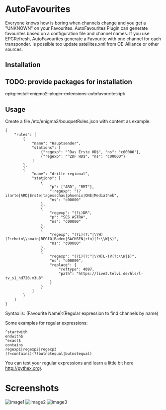 # AutoFavourites
Everyone knows how is boring when channels change and you get a "UNKNOWN" on your Favourites.
AutoFavourites Plugin can generate favourites based on a configuration file and channel names.
If you use EPGRefresh, AutoFavourites generate a Favourite with one channel for each transponder.
Is possible too update satellites.xml from OE-Alliance or other sources.

## Installation
## TODO: provide packages for installation
~~opkg install enigma2-plugin-extensions-autofavourites.ipk~~

## Usage
Create a file /etc/enigma2/bouquetRules.json with content as example:
```
{
    "rules": [
        {
            "name": "Hauptsender",
            "stations": [
                {"regexp": "^Das Erste HD$", "ns": "c00000"},
                {"regexp": "^ZDF HD$", "ns": "c00000"}
            ]
        },
        {
            "name": "dritte-regional",
            "stations": [
                {
                    "p": ["ARD", "BMT"],
                    "!regexp": "(?i)arte|ARD|Erste|tagesschau|phoenix|ONE|Mediathek",
                    "ns": "c00000"
                },
                {
                    "regexp": "(?i)DR",
                    "p": "SES ASTRA",
                    "ns": "c00000"
                },
                {
                    "regexp": "(?i)(?:^|\\W)(?:rhein\\smain|REGIO|Baden|SACHSEN|rfo)(?:\\W|$)",
                    "ns": "c00000"
                },
                {
                    "regexp": "(?i)(?:^|\\W)L-TV(?:\\W|$)",
                    "ns": "c00000",
                    "replace": {
                        "reftype": 4097,
                        "path": "https://live2.telvi.de/hls/l-tv_s1_hd720.m3u8"
                    }
                }
            ]
        }
    ]
}
```

Syntax is:
(Favourite Name):(Regular expression to find channels by name)

Some examples for regular expressions:
```
^startwith
endwith$
^exact$
contains
regexp1|regexp2|regexp3
(?=contains)(?!butnotequal|butnotequal)
```

You can test your regular expressions and learn a little bit here http://pythex.org/.

# Screenshots
![image1](https://raw.githubusercontent.com/lazaronixon/autofavourites/master/screenshots/image1.jpg)
![image2](https://raw.githubusercontent.com/lazaronixon/autofavourites/master/screenshots/image2.jpg)
![image3](https://raw.githubusercontent.com/lazaronixon/autofavourites/master/screenshots/image3.jpg)
